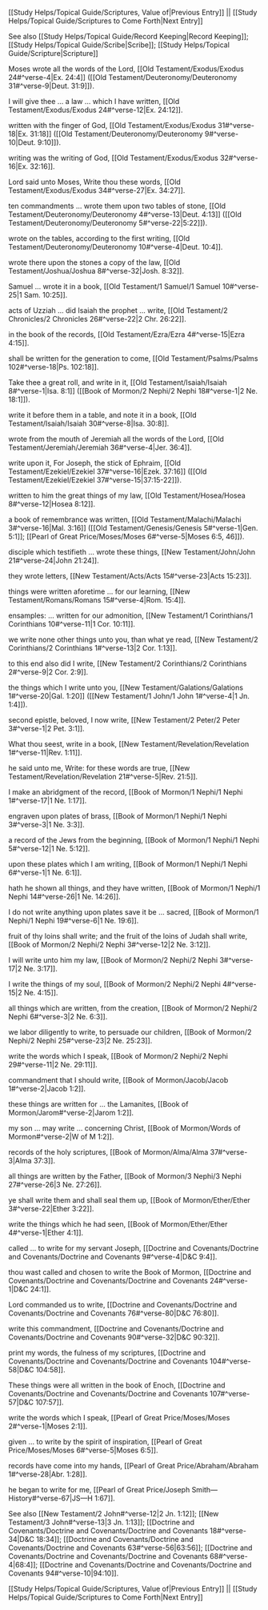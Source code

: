 [[Study Helps/Topical Guide/Scriptures, Value of|Previous Entry]]  ||  [[Study Helps/Topical Guide/Scriptures to Come Forth|Next Entry]]

 See also [[Study Helps/Topical Guide/Record Keeping|Record Keeping]]; [[Study Helps/Topical Guide/Scribe|Scribe]]; [[Study Helps/Topical Guide/Scripture|Scripture]]

 Moses wrote all the words of the Lord, [[Old Testament/Exodus/Exodus 24#^verse-4|Ex. 24:4]] ([[Old Testament/Deuteronomy/Deuteronomy 31#^verse-9|Deut. 31:9]]).

 I will give thee ... a law ... which I have written, [[Old Testament/Exodus/Exodus 24#^verse-12|Ex. 24:12]].

 written with the finger of God, [[Old Testament/Exodus/Exodus 31#^verse-18|Ex. 31:18]] ([[Old Testament/Deuteronomy/Deuteronomy 9#^verse-10|Deut. 9:10]]).

 writing was the writing of God, [[Old Testament/Exodus/Exodus 32#^verse-16|Ex. 32:16]].

 Lord said unto Moses, Write thou these words, [[Old Testament/Exodus/Exodus 34#^verse-27|Ex. 34:27]].

 ten commandments ... wrote them upon two tables of stone, [[Old Testament/Deuteronomy/Deuteronomy 4#^verse-13|Deut. 4:13]] ([[Old Testament/Deuteronomy/Deuteronomy 5#^verse-22|5:22]]).

 wrote on the tables, according to the first writing, [[Old Testament/Deuteronomy/Deuteronomy 10#^verse-4|Deut. 10:4]].

 wrote there upon the stones a copy of the law, [[Old Testament/Joshua/Joshua 8#^verse-32|Josh. 8:32]].

 Samuel ... wrote it in a book, [[Old Testament/1 Samuel/1 Samuel 10#^verse-25|1 Sam. 10:25]].

 acts of Uzziah ... did Isaiah the prophet ... write, [[Old Testament/2 Chronicles/2 Chronicles 26#^verse-22|2 Chr. 26:22]].

 in the book of the records, [[Old Testament/Ezra/Ezra 4#^verse-15|Ezra 4:15]].

 shall be written for the generation to come, [[Old Testament/Psalms/Psalms 102#^verse-18|Ps. 102:18]].

 Take thee a great roll, and write in it, [[Old Testament/Isaiah/Isaiah 8#^verse-1|Isa. 8:1]] ([[Book of Mormon/2 Nephi/2 Nephi 18#^verse-1|2 Ne. 18:1]]).

 write it before them in a table, and note it in a book, [[Old Testament/Isaiah/Isaiah 30#^verse-8|Isa. 30:8]].

 wrote from the mouth of Jeremiah all the words of the Lord, [[Old Testament/Jeremiah/Jeremiah 36#^verse-4|Jer. 36:4]].

 write upon it, For Joseph, the stick of Ephraim, [[Old Testament/Ezekiel/Ezekiel 37#^verse-16|Ezek. 37:16]] ([[Old Testament/Ezekiel/Ezekiel 37#^verse-15|37:15-22]]).

 written to him the great things of my law, [[Old Testament/Hosea/Hosea 8#^verse-12|Hosea 8:12]].

 a book of remembrance was written, [[Old Testament/Malachi/Malachi 3#^verse-16|Mal. 3:16]] ([[Old Testament/Genesis/Genesis 5#^verse-1|Gen. 5:1]]; [[Pearl of Great Price/Moses/Moses 6#^verse-5|Moses 6:5, 46]]).

 disciple which testifieth ... wrote these things, [[New Testament/John/John 21#^verse-24|John 21:24]].

 they wrote letters, [[New Testament/Acts/Acts 15#^verse-23|Acts 15:23]].

 things were written aforetime ... for our learning, [[New Testament/Romans/Romans 15#^verse-4|Rom. 15:4]].

 ensamples: ... written for our admonition, [[New Testament/1 Corinthians/1 Corinthians 10#^verse-11|1 Cor. 10:11]].

 we write none other things unto you, than what ye read, [[New Testament/2 Corinthians/2 Corinthians 1#^verse-13|2 Cor. 1:13]].

 to this end also did I write, [[New Testament/2 Corinthians/2 Corinthians 2#^verse-9|2 Cor. 2:9]].

 the things which I write unto you, [[New Testament/Galations/Galations 1#^verse-20|Gal. 1:20]] ([[New Testament/1 John/1 John 1#^verse-4|1 Jn. 1:4]]).

 second epistle, beloved, I now write, [[New Testament/2 Peter/2 Peter 3#^verse-1|2 Pet. 3:1]].

 What thou seest, write in a book, [[New Testament/Revelation/Revelation 1#^verse-11|Rev. 1:11]].

 he said unto me, Write: for these words are true, [[New Testament/Revelation/Revelation 21#^verse-5|Rev. 21:5]].

 I make an abridgment of the record, [[Book of Mormon/1 Nephi/1 Nephi 1#^verse-17|1 Ne. 1:17]].

 engraven upon plates of brass, [[Book of Mormon/1 Nephi/1 Nephi 3#^verse-3|1 Ne. 3:3]].

 a record of the Jews from the beginning, [[Book of Mormon/1 Nephi/1 Nephi 5#^verse-12|1 Ne. 5:12]].

 upon these plates which I am writing, [[Book of Mormon/1 Nephi/1 Nephi 6#^verse-1|1 Ne. 6:1]].

 hath he shown all things, and they have written, [[Book of Mormon/1 Nephi/1 Nephi 14#^verse-26|1 Ne. 14:26]].

 I do not write anything upon plates save it be ... sacred, [[Book of Mormon/1 Nephi/1 Nephi 19#^verse-6|1 Ne. 19:6]].

 fruit of thy loins shall write; and the fruit of the loins of Judah shall write, [[Book of Mormon/2 Nephi/2 Nephi 3#^verse-12|2 Ne. 3:12]].

 I will write unto him my law, [[Book of Mormon/2 Nephi/2 Nephi 3#^verse-17|2 Ne. 3:17]].

 I write the things of my soul, [[Book of Mormon/2 Nephi/2 Nephi 4#^verse-15|2 Ne. 4:15]].

 all things which are written, from the creation, [[Book of Mormon/2 Nephi/2 Nephi 6#^verse-3|2 Ne. 6:3]].

 we labor diligently to write, to persuade our children, [[Book of Mormon/2 Nephi/2 Nephi 25#^verse-23|2 Ne. 25:23]].

 write the words which I speak, [[Book of Mormon/2 Nephi/2 Nephi 29#^verse-11|2 Ne. 29:11]].

 commandment that I should write, [[Book of Mormon/Jacob/Jacob 1#^verse-2|Jacob 1:2]].

 these things are written for ... the Lamanites, [[Book of Mormon/Jarom#^verse-2|Jarom 1:2]].

 my son ... may write ... concerning Christ, [[Book of Mormon/Words of Mormon#^verse-2|W of M 1:2]].

 records of the holy scriptures, [[Book of Mormon/Alma/Alma 37#^verse-3|Alma 37:3]].

 all things are written by the Father, [[Book of Mormon/3 Nephi/3 Nephi 27#^verse-26|3 Ne. 27:26]].

 ye shall write them and shall seal them up, [[Book of Mormon/Ether/Ether 3#^verse-22|Ether 3:22]].

 write the things which he had seen, [[Book of Mormon/Ether/Ether 4#^verse-1|Ether 4:1]].

 called ... to write for my servant Joseph, [[Doctrine and Covenants/Doctrine and Covenants/Doctrine and Covenants 9#^verse-4|D&C 9:4]].

 thou wast called and chosen to write the Book of Mormon, [[Doctrine and Covenants/Doctrine and Covenants/Doctrine and Covenants 24#^verse-1|D&C 24:1]].

 Lord commanded us to write, [[Doctrine and Covenants/Doctrine and Covenants/Doctrine and Covenants 76#^verse-80|D&C 76:80]].

 write this commandment, [[Doctrine and Covenants/Doctrine and Covenants/Doctrine and Covenants 90#^verse-32|D&C 90:32]].

 print my words, the fulness of my scriptures, [[Doctrine and Covenants/Doctrine and Covenants/Doctrine and Covenants 104#^verse-58|D&C 104:58]].

 These things were all written in the book of Enoch, [[Doctrine and Covenants/Doctrine and Covenants/Doctrine and Covenants 107#^verse-57|D&C 107:57]].

 write the words which I speak, [[Pearl of Great Price/Moses/Moses 2#^verse-1|Moses 2:1]].

 given ... to write by the spirit of inspiration, [[Pearl of Great Price/Moses/Moses 6#^verse-5|Moses 6:5]].

 records have come into my hands, [[Pearl of Great Price/Abraham/Abraham 1#^verse-28|Abr. 1:28]].

 he began to write for me, [[Pearl of Great Price/Joseph Smith—History#^verse-67|JS—H 1:67]].

 See also [[New Testament/2 John#^verse-12|2 Jn. 1:12]]; [[New Testament/3 John#^verse-13|3 Jn. 1:13]]; [[Doctrine and Covenants/Doctrine and Covenants/Doctrine and Covenants 18#^verse-34|D&C 18:34]]; [[Doctrine and Covenants/Doctrine and Covenants/Doctrine and Covenants 63#^verse-56|63:56]]; [[Doctrine and Covenants/Doctrine and Covenants/Doctrine and Covenants 68#^verse-4|68:4]]; [[Doctrine and Covenants/Doctrine and Covenants/Doctrine and Covenants 94#^verse-10|94:10]].

[[Study Helps/Topical Guide/Scriptures, Value of|Previous Entry]]  ||  [[Study Helps/Topical Guide/Scriptures to Come Forth|Next Entry]]